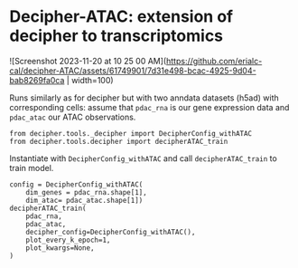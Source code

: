 # Decipher-ATAC: extension of decipher to transcriptomics

![Screenshot 2023-11-20 at 10 25 00 AM](https://github.com/erialc-cal/decipher-ATAC/assets/61749901/7d31e498-bcac-4925-9d04-bab8269fa0ca | width=100)

Runs similarly as for decipher but with two anndata datasets (h5ad) with corresponding cells: assume that `pdac_rna` is our gene expression data and `pdac_atac` our ATAC observations. 

```
from decipher.tools._decipher import DecipherConfig_withATAC
from decipher.tools.decipher import decipherATAC_train
```
Instantiate with `DecipherConfig_withATAC` and call `decipherATAC_train` to train model. 
```
config = DecipherConfig_withATAC(
    dim_genes = pdac_rna.shape[1],
    dim_atac= pdac_atac.shape[1])
decipherATAC_train(
    pdac_rna,
    pdac_atac,
    decipher_config=DecipherConfig_withATAC(),
    plot_every_k_epoch=1,
    plot_kwargs=None,
)
```
